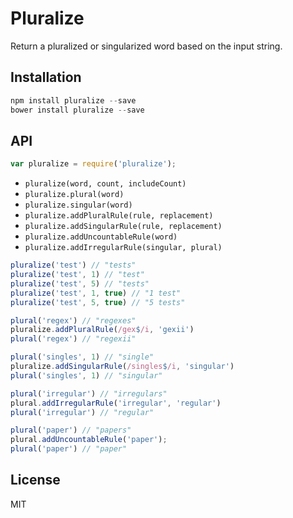# Pluralize

Return a pluralized or singularized word based on the input string.

## Installation

```javascript
npm install pluralize --save
bower install pluralize --save
```

## API

```javascript
var pluralize = require('pluralize');
```

* `pluralize(word, count, includeCount)`
* `pluralize.plural(word)`
* `pluralize.singular(word)`
* `pluralize.addPluralRule(rule, replacement)`
* `pluralize.addSingularRule(rule, replacement)`
* `pluralize.addUncountableRule(word)`
* `pluralize.addIrregularRule(singular, plural)`

```javascript
pluralize('test') // "tests"
pluralize('test', 1) // "test"
pluralize('test', 5) // "tests"
pluralize('test', 1, true) // "1 test"
pluralize('test', 5, true) // "5 tests"

plural('regex') // "regexes"
pluralize.addPluralRule(/gex$/i, 'gexii')
plural('regex') // "regexii"

plural('singles', 1) // "single"
pluralize.addSingularRule(/singles$/i, 'singular')
plural('singles', 1) // "singular"

plural('irregular') // "irregulars"
plural.addIrregularRule('irregular', 'regular')
plural('irregular') // "regular"

plural('paper') // "papers"
plural.addUncountableRule('paper');
plural('paper') // "paper"
```

## License

MIT
